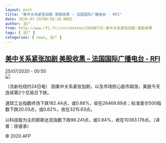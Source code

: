 ```yaml
---
layout: post
title: "美中关系紧张加剧 美股收黑 – 法国国际广播电台 - RFI"
date: 2020-07-25T00:56:10.000Z
author: 法广
from: http://www.rfi.fr//cn/contenu/20200725-美中关系紧张加剧-美股收黑
tags: [ 法广 ]
categories: [ news, 法广 ]
---
```

<!--1595638570000-->
[美中关系紧张加剧 美股收黑 – 法国国际广播电台 - RFI](http://www.rfi.fr//cn/contenu/20200725-%E7%BE%8E%E4%B8%AD%E5%85%B3%E7%B3%BB%E7%B4%A7%E5%BC%A0%E5%8A%A0%E5%89%A7-%E7%BE%8E%E8%82%A1%E6%94%B6%E9%BB%91)
------

<div>
<div>25/07/2020 - 00:50</div><img src="https://s.rfi.fr/media/display/3e090ec4-ce08-11ea-9305-005056a98db9/w:310/p:16x9/eco0001b.200725065002.jpg"><div class="t-content__body u-clearfix"><div class="m-interstitial"></div><p>（法新社纽约24日电）    因美中关系紧张加剧，以及市场担心股市超涨，美股今天连续第2个交易日下跌。</p><p>    道琼工业指数终场下跌182.44点，或0.68%，收在26469.89点；标准普尔500指数下跌20.03点，或0.62%，收在3215.63点。</p><p>    以科技股为主的那斯达克指数下跌98.241点，或0.94%，收在10363.176点。（译者：徐睿承）</p><p class="t-copyright">© 2020 AFP</p>        </div>
</div>
